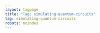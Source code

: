 ```yaml
---
layout: tagpage
title: "Tag: simulating-quantum-circuits"
tag: simulating-quantum-circuits
robots: noindex
---
```

